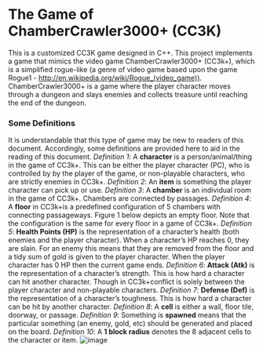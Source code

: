 # The Game of ChamberCrawler3000+ (CC3K)
This is a customized CC3K game designed in C++. This project implements a game that mimics the video game ChamberCrawler3000+ (CC3k+), which is a simplified rogue-like (a genre of video game based upon the game Rogue1 - http://en.wikipedia.org/wiki/Rogue_(video_game)).
ChamberCrawler3000+ is a game where the player character moves through a dungeon and slays enemies and collects treasure until reaching the end of the dungeon.

### Some Definitions
It is understandable that this type of game may be new to readers of this document. Accordingly, some definitions are provided
here to aid in the reading of this document.
*Definition 1*: A **character** is a person/animal/thing in the game of CC3k+. This can be either the player character (PC), who
is controlled by by the player of the game, or non-playable characters, who are strictly enemies in CC3k+.
*Definition 2*: An **item** is something the player character can pick up or use.
*Definition 3*: A **chamber** is an individual room in the game of CC3k+. Chambers are connected by passages.
*Definition 4*: A **floor** in CC3k+is a predefined configuration of 5 chambers with connecting passageways. Figure 1 below depicts
an empty floor. Note that the configuration is the same for every floor in a game of CC3k+.
*Definition 5*: **Health Points (HP)** is the representation of a character’s health (both enemies and the player character). When
a character’s HP reaches 0, they are slain. For an enemy this means that they are removed from the floor and a tidy sum
of gold is given to the player character. When the player character has 0 HP then the current game ends.
*Definition 6*: **Attack (Atk)** is the representation of a character’s strength. This is how hard a character can hit another
character. Though in CC3k+conflict is solely between the player character and non-playable characters.
*Definition 7*: **Defense (Def)** is the representation of a character’s toughness. This is how hard a character can be hit by
another character.
*Definition 8*: A **cell** is either a wall, floor tile, doorway, or passage.
*Definition 9*: Something is **spawned** means that the particular something (an enemy, gold, etc) should be generated and
placed on the board.
*Definition 10*: A **1 block radius** denotes the 8 adjacent cells to the character or item.
![image](https://user-images.githubusercontent.com/118148925/210157611-ac54fa8a-98a8-4a88-8f7d-58a9792cb3d4.png)

